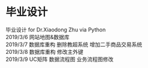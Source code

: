 # 毕业设计
毕业设计 for Dr.Xiaodong Zhu via Python  
2019/3/6 网站地图&数据库  
2019/3/7 数据库重构 删除教超系统 增加二手商品交易系统  
2019/3/8 数据库重构 修改主外键  
2019/3/9 UC矩阵 数据流程图 业务流程图修改  

